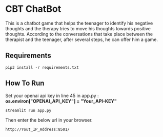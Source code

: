 # CBT ChatBot
This is a chatbot game that helps the teenager to identify his negative thoughts and the therapy tries to move his thoughts towards positive thoughts. According to the conversations that take place between the therapist and the teenager, after several steps, he can offer him a game.


## Requirements

```
pip3 install -r requirements.txt
```

## How To Run
Set your openai api key in line 45 in app.py :  **os.environ["OPENAI_API_KEY"] = "Your_API-KEY"**

```
streamlit run app.py
```

Then enter the below url in your browser.


```
http://Yout_IP_Address:8501/
```